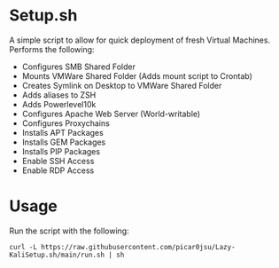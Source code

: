 # Setup.sh
A simple script to allow for quick deployment of fresh Virtual Machines. Performs the following:
- Configures SMB Shared Folder
- Mounts VMWare Shared Folder (Adds mount script to Crontab)
- Creates Symlink on Desktop to VMWare Shared Folder
- Adds aliases to ZSH
- Adds Powerlevel10k
- Configures Apache Web Server (World-writable)
- Configures Proxychains
- Installs APT Packages
- Installs GEM Packages
- Installs PIP Packages
- Enable SSH Access
- Enable RDP Access

# Usage
Run the script with the following:
```
curl -L https://raw.githubusercontent.com/picar0jsu/Lazy-KaliSetup.sh/main/run.sh | sh
```
